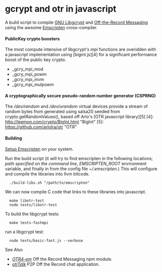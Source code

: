gcrypt and otr in javascript
===================================================

A build script to compile [GNU Libgcrypt][1] and [Off-the-Record Messaging][2] using the awsome [Emscripten][3] cross-compiler.

[1]: http://www.gnu.org/software/libgcrypt/ "gcrypt"
[2]: http://www.cypherpunks.ca/otr/ "OTR"
[3]: http://emscripten.org "Emscripten"


#### PublicKey crypto boosters

The most compute intensive of libgcrypt's *mpi* functions are overidden with a javascript implementation using [bigint.js][4] for a significant performance boost of the public key crypto.
*   _gcry_mpi_mod
*   _gcry_mpi_powm
*   _gcry_mpi_invm
*   _gcry_mpi_mulpowm

#### A cryptographically secure pseudo-random number generator (CSPRNG)

The */dev/random* and */dev/urandom* virtual devices provide a stream of random bytes from generated using salsa20 seeded from crypto.getRandomValues(), based off Arlo's [OTR javascript library][5]
[4]: http://leemon.com/crypto/BigInt.html "BigInt"
[5]: https://github.com/arlolra/otr "OTR"

#### Building
[Setup Emscripten](https://github.com/kripken/emscripten/wiki/Tutorial) on your system. 

Run the build script (it will try to find emscripten in the following locations; *path specified on the command line*, *EMSCRIPTEN_ROOT* environment variable, and finally in from the config file *~/.emscripten*.)
This will configure and compile the libraries into llvm bitcode.

      ./build-libs.sh "/path/to/emscripten"

We can now compile C code that links to these libraries into javascript.

      make libotr-test
      node tests/libotr-test

To build the libgcrypt tests:

      make tests-fastmpi

run a libgcrypt test:
   
      node tests/basic-fast.js --verbose

See Also

- *[OTR4-em][7]* Off the Record Messaging npm module.
- *[otrTalk][8]* P2P Off the Record chat application.

[7]: https://github.com/mnaamani/otr4-em
[8]: https://github.com/mnaamani/node-otr-talk


